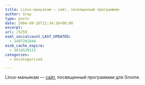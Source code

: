 ```yaml
---
title: Linux-маньякам — сайт, посвященный программам
author: Gray
type: posts
date: 2004-09-26T12:34:38+00:00
excerpt:
url: /5259
esml_socialcount_LAST_UPDATED:
  - 1497201844
essb_cache_expire:
  - 1614529111
categories:
  - Uncategorized

---
```








Linux-маньякам &#8212; <a href="http://www.gnomefiles.org/" target="_blank">сайт</a>, посвященный программам для Gnome.